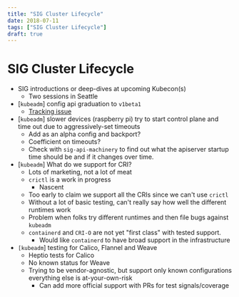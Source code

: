 ```yaml
---
title: "SIG Cluster Lifecycle"
date: 2018-07-11
tags: ["SIG Cluster Lifecycle"]
draft: true
---
```


# SIG Cluster Lifecycle

* SIG introductions or deep-dives at upcoming Kubecon(s)
  * Two sessions in Seattle
* [`kubeadm`] config api graduation to `v1beta1`
  * [Tracking issue](https://github.com/kubernetes/kubeadm/issues/963)
* [`kubeadm`] slower devices (raspberry pi) try to start control plane and time
  out due to aggressively-set timeouts
  * Add as an alpha config and backport?
  * Coefficient on timeouts?
  * Check with `sig-api-machinery` to find out what the apiserver startup time
    should be and if it changes over time.
* [`kubeadm`] What do we support for CRI?
  * Lots of marketing, not a lot of meat
  * `crictl` is a work in progress
    * Nascent
  * Too early to claim we support all the CRIs since we can't use `crictl`
  * Without a lot of basic testing, can't really say how well the different
    runtimes work
  * Problem when folks try different runtimes and then file bugs against
    `kubeadm`
  * `containerd` and `CRI-O` are not yet "first class" with tested support.
    * Would like `containerd` to have broad support in the infrastructure
* `[kubeadm`] testing for Calico, Flannel and Weave
  * Heptio tests for Calico
  * No known status for Weave
  * Trying to be vendor-agnostic, but support only known configurations
    everything else is at-your-own-risk
    * Can add more official support with PRs for test signals/coverage
